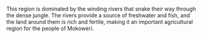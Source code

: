 This region is dominated by the winding rivers that snake their way through the dense jungle. The rivers provide a source of freshwater and fish, and the land around them is rich and fertile, making it an important agricultural region for the people of Mokoweri.